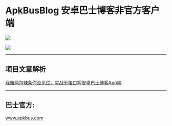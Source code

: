 # ApkBusBlog 安卓巴士博客非官方客户端

![](http://upload-images.jianshu.io/upload_images/1110736-f451008707e310bd.jpg?imageMogr2/auto-orient/strip%7CimageView2/2/w/1240)

![](http://upload-images.jianshu.io/upload_images/1110736-38facc6e28fcc719.gif?imageMogr2/auto-orient/strip)

---

## 项目文章解析

[我赌两包辣条你没见过，实战无接口写安卓巴士博客App端](http://www.jianshu.com/p/553d973bee40)

---

## 巴士官方: 
www.apkbus.com

